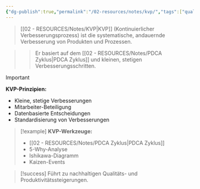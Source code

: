 ```yaml
---
{"dg-publish":true,"permalink":"/02-resources/notes/kvp/","tags":["qualitaetsmanagement/kontinuierlich","prozessverbesserung/methoden"],"noteIcon":"","updated":"2025-10-29T12:59:07.608+01:00"}
---
```



>[[02 - RESOURCES/Notes/KVP\|KVP]] (Kontinuierlicher Verbesserungsprozess) ist die systematische, andauernde Verbesserung von Produkten und Prozessen.

>>Er basiert auf dem [[02 - RESOURCES/Notes/PDCA Zyklus\|PDCA Zyklus]] und kleinen, stetigen Verbesserungsschritten.

>[!important] 
>**KVP-Prinzipien:**
>- Kleine, stetige Verbesserungen
>- Mitarbeiter-Beteiligung
>- Datenbasierte Entscheidungen
>- Standardisierung von Verbesserungen

>[!example] 
>**KVP-Werkzeuge:**
>- [[02 - RESOURCES/Notes/PDCA Zyklus\|PDCA Zyklus]]
>- 5-Why-Analyse
>- Ishikawa-Diagramm
>- Kaizen-Events

>[!success] 
>Führt zu nachhaltigen Qualitäts- und Produktivitätssteigerungen.